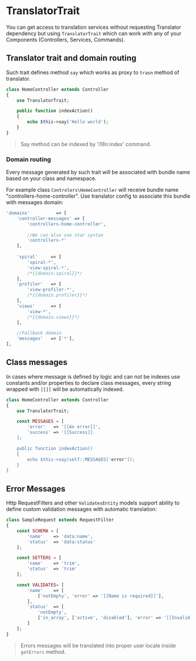 # TranslatorTrait
You can get access to translation services without requesting Translator dependency but using
`TranslatorTrait` which can work with any of your Components (Controllers, Services, Commands).

## Translator trait and domain routing
Such trait defines method `say` which works as proxy to `trasn` method of translator.
```php
class HomeController extends Controller
{
    use TranslatorTrait;

    public function indexAction()
    {
        echo $this->say('Hello world');
    }
}
```

> Say method can be indexed by 'i18n:index' command.

### Domain routing
Every message generated by such trait will be associated with bundle name based on your class and 
namespace.

For example class `Controlers\HomeController` will receive bundle name "controllers-home-controller".
Use translator config to associate this bundle with messages domain:

```php
'domains'          => [
    'controller-messages' => [
        'controllers-home-controller',
        
        //We can also use star syntax
        'controllers-*'
    ],
    
    'spiral'     => [
        'spiral-*',
        'view-spiral-*',
        /*{{domain.spiral}}*/
    ],
    'profiler'   => [
        'view-profiler-*',
        /*{{domain.profiler}}*/
    ],
    'views'      => [
        'view-*',
        /*{{domain.views}}*/
    ],

    //Fallback domain
    'messages'   => ['*'],
],
```

## Class messages
In cases where message is defined by logic and can not be indexes use constants and/or properties
to declare class messages, every string wrapped with `[[]]` will be automatically indexed.

```php
class HomeController extends Controller
{
    use TranslatorTrait;

    const MESSAGES = [
        'error'   => '[[An error]]',
        'success' => '[[Success]]
    ];

    public function indexAction()
    {
        echo $this->say(self::MESSAGES['error']);
    }
}
```

## Error Messages
Http RequestFilters and other `ValidatesEntity` models support ability to define custom validation
messages with automatic translation:

```php
class SampleRequest extends RequestFilter
{
    const SCHEMA = [
        'name'    => 'data:name',
        'status'  => 'data:status'
    ];

    const SETTERS = [
        'name'    => 'trim',
        'status'  => 'trim'
    ];

    const VALIDATES= [
        'name'    => [
            ['notEmpty', 'error' => '[[Name is required]]'],
        ],
        'status'  => [
            'notEmpty',
            ['in_array', ['active', 'disabled'], 'error' => '[[Invalid status value]]']
        ]
    ];
}
```

> Errors messages will be translated into proper user locale inside `getErrors` method.